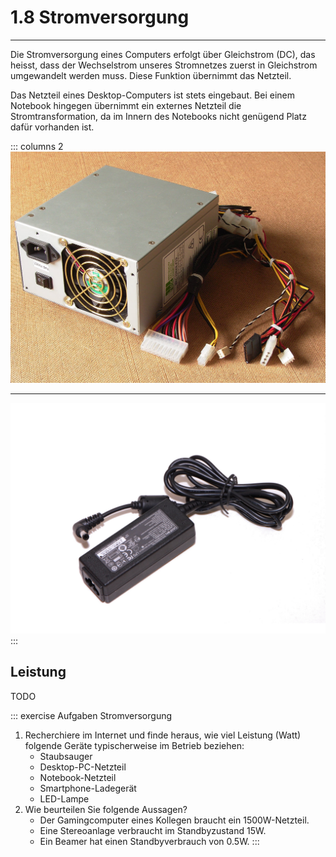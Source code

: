 # 1.8 Stromversorgung
---

Die Stromversorgung eines Computers erfolgt über Gleichstrom (DC), das heisst, dass der Wechselstrom unseres Stromnetzes zuerst in Gleichstrom umgewandelt werden muss. Diese Funktion übernimmt das Netzteil.

Das Netzteil eines Desktop-Computers ist stets eingebaut. Bei einem Notebook hingegen übernimmt ein externes Netzteil die Stromtransformation, da im Innern des Notebooks nicht genügend Platz dafür vorhanden ist.

::: columns 2
![ATX-Netzteil ©](./atx.jpg)
***
![Notebook-Netzteil ©](./power-supply.jpg)
:::


## Leistung

TODO


::: exercise Aufgaben Stromversorgung
1. Recherchiere im Internet und finde heraus, wie viel Leistung (Watt) folgende Geräte typischerweise im Betrieb beziehen:
   - Staubsauger
   - Desktop-PC-Netzteil
   - Notebook-Netzteil
   - Smartphone-Ladegerät
   - LED-Lampe
2. Wie beurteilen Sie folgende Aussagen?
   - Der Gamingcomputer eines Kollegen braucht ein 1500W-Netzteil.
   - Eine Stereoanlage verbraucht im Standbyzustand 15W.
   - Ein Beamer hat einen Standbyverbrauch von 0.5W.
:::
